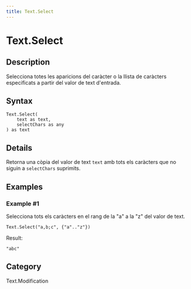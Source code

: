 ```yaml
---
title: Text.Select
---
```


# Text.Select


## Description

Selecciona totes les aparicions del caràcter o la llista de caràcters especificats a partir del valor de text d&#39;entrada.


## Syntax

```powerquery
Text.Select(
    text as text,
    selectChars as any
) as text
```


## Details

Retorna una còpia del valor de text <code>text</code> amb tots els caràcters que no siguin a <code>selectChars</code> suprimits.  


## Examples

### Example #1 
Selecciona tots els caràcters en el rang de la &#34;a&#34; a la &#34;z&#34; del valor de text.
```powerquery
Text.Select("a,b;c", {"a".."z"})
```

Result: 
```powerquery
"abc"
```




## Category
Text.Modification
